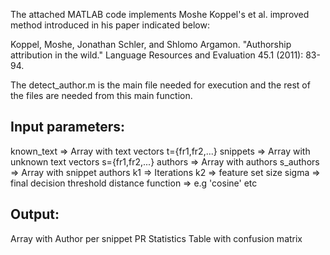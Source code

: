 The attached MATLAB code implements Moshe Koppel's et al. improved 
method introduced in his paper indicated below:

Koppel, Moshe, Jonathan Schler, and Shlomo Argamon. "Authorship attribution in the wild." Language Resources and Evaluation 45.1 (2011): 83-94.

The detect_author.m is the main file needed for execution and the
rest of the files are needed from this main function.

Input parameters:
-----------------------------------------------------------------
known_text => Array with text vectors t={fr1,fr2,...}
snippets => Array with unknown text vectors s={fr1,fr2,...}
authors => Array with authors
s_authors => Array with snippet authors
k1 => Iterations
k2 => feature set size
sigma => final decision threshold
distance function => e.g 'cosine' etc

Output:
-----------------------------------------------------------------
Array with Author per snippet
PR Statistics
Table with confusion matrix